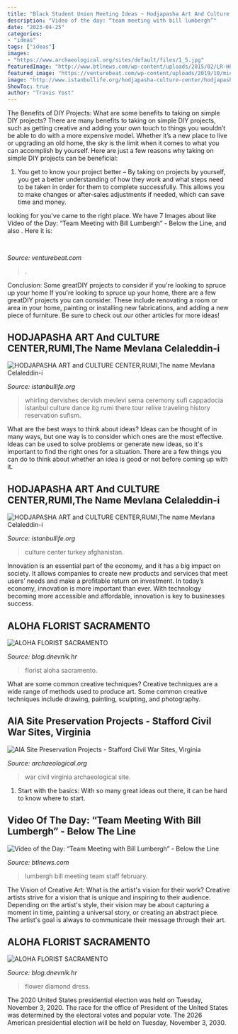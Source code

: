```yaml
---
title: "Black Student Union Meeting Ideas ~ Hodjapasha Art And Culture Center,rumi,the Name Mevlana Celaleddin-i"
description: "Video of the day: “team meeting with bill lumbergh”"
date: "2023-04-25"
categories:
- "ideas"
tags: ["ideas"]
images:
- "https://www.archaeological.org/sites/default/files/1_5.jpg"
featuredImage: "http://www.btlnews.com/wp-content/uploads/2015/02/LR-HC1.jpg"
featured_image: "https://venturebeat.com/wp-content/uploads/2019/10/microsoft-surface-event-surface-earbuds-2.jpg?w=800"
image: "http://www.istanbullife.org/hodjapasha-culture-center/hodjapasha-dervish-show4-small.jpg"
ShowToc: true
author: "Travis Yost"
---
```



The Benefits of DIY Projects: What are some benefits to taking on simple DIY projects?
There are many benefits to taking on simple DIY projects, such as getting creative and adding your own touch to things you wouldn’t be able to do with a more expensive model. Whether it’s a new place to live or upgrading an old home, the sky is the limit when it comes to what you can accomplish by yourself. Here are just a few reasons why taking on simple DIY projects can be beneficial: 
1. You get to know your project better – By taking on projects by yourself, you get a better understanding of how they work and what steps need to be taken in order for them to complete successfully. This allows you to make changes or after-sales adjustments if needed, which can save time and money. 


	

		
looking for  you've came to the right place. We have 7 Images about  like Video of the Day: “Team Meeting with Bill Lumbergh” - Below the Line,  and also . Here it is:
		
    
## 

<img loading=lazy src="https://venturebeat.com/wp-content/uploads/2019/10/microsoft-surface-event-surface-earbuds-2.jpg?w=800" onerror="this.onerror=null;this.src='https://tse2.mm.bing.net/th?id=OIP.FR6QcNUDpNvHFtOgjdioZQHaD0&amp;pid=15.1';" alt="">

_Source: venturebeat.com_

>. 

	

Conclusion: Some greatDIY projects to consider if you're looking to spruce up your home
If you're looking to spruce up your home, there are a few greatDIY projects you can consider. These include renovating a room or area in your home, painting or installing new fabrications, and adding a new piece of furniture. Be sure to check out our other articles for more ideas!

    
## HODJAPASHA ART And CULTURE CENTER,RUMI,The Name Mevlana Celaleddin-i

<img loading=lazy src="http://www.istanbullife.org/hodjapasha-culture-center/hodjapasha-dervish-show4-small.jpg" onerror="this.onerror=null;this.src='https://tse4.mm.bing.net/th?id=OIP.rKBOiF7-j_L8PATMJQvbBgAAAA&amp;pid=15.1';" alt="HODJAPASHA ART and CULTURE CENTER,RUMI,The name Mevlana Celaleddin-i">

_Source: istanbullife.org_

>whirling dervishes dervish mevlevi sema ceremony sufi cappadocia istanbul culture dance itg rumi there tour relive traveling history reservation sufism. 

	

What are the best ways to think about ideas?
Ideas can be thought of in many ways, but one way is to consider which ones are the most effective. Ideas can be used to solve problems or generate new ideas, so it's important to find the right ones for a situation. There are a few things you can do to think about whether an idea is good or not before coming up with it.

    
## HODJAPASHA ART And CULTURE CENTER,RUMI,The Name Mevlana Celaleddin-i

<img loading=lazy src="http://www.istanbullife.org/hodjapasha-culture-center/res3.jpg" onerror="this.onerror=null;this.src='https://tse4.mm.bing.net/th?id=OIP.TsV1xGbBgf2dllCTFrqVKwHaBh&amp;pid=15.1';" alt="HODJAPASHA ART and CULTURE CENTER,RUMI,The name Mevlana Celaleddin-i">

_Source: istanbullife.org_

>culture center turkey afghanistan. 

	

Innovation is an essential part of the economy, and it has a big impact on society. It allows companies to create new products and services that meet users’ needs and make a profitable return on investment. In today’s economy, innovation is more important than ever. With technology becoming more accessible and affordable, innovation is key to businesses success.

    
## ALOHA FLORIST SACRAMENTO

<img loading=lazy src="http://bit.ly/pcAu5a" onerror="this.onerror=null;this.src='https://tse1.mm.bing.net/th?id=OIP.EzBhebizNEl-U1fLw8aUOQAAAA&amp;pid=15.1';" alt="ALOHA FLORIST SACRAMENTO">

_Source: blog.dnevnik.hr_

>florist aloha sacramento. 

	

What are some common creative techniques?
Creative techniques are a wide range of methods used to produce art. Some common creative techniques include drawing, painting, sculpting, and photography.

    
## AIA Site Preservation Projects - Stafford Civil War Sites, Virginia

<img loading=lazy src="https://www.archaeological.org/sites/default/files/1_5.jpg" onerror="this.onerror=null;this.src='https://tse3.mm.bing.net/th?id=OIP.O4XzYZH04pqDOYIoQq-gkQHaFj&amp;pid=15.1';" alt="AIA Site Preservation Projects - Stafford Civil War Sites, Virginia">

_Source: archaeological.org_

>war civil virginia archaeological site. 

	

1. Start with the basics: With so many great ideas out there, it can be hard to know where to start.

    
## Video Of The Day: “Team Meeting With Bill Lumbergh” - Below The Line

<img loading=lazy src="http://www.btlnews.com/wp-content/uploads/2015/02/LR-HC1.jpg" onerror="this.onerror=null;this.src='https://tse2.mm.bing.net/th?id=OIP.Wh-ItSZcpR0Qr3YNgeZvWwHaEH&amp;pid=15.1';" alt="Video of the Day: “Team Meeting with Bill Lumbergh” - Below the Line">

_Source: btlnews.com_

>lumbergh bill meeting team staff february. 

	

The Vision of Creative Art: What is the artist's vision for their work?
Creative artists strive for a vision that is unique and inspiring to their audience. Depending on the artist's style, their vision may be about capturing a moment in time, painting a universal story, or creating an abstract piece. The artist's goal is always to communicate their message through their art.

    
## ALOHA FLORIST SACRAMENTO

<img loading=lazy src="http://bit.ly/r4MVJk" onerror="this.onerror=null;this.src='https://tse2.mm.bing.net/th?id=OIP.VvdVlf0nPR-GOk8ZFaTKBgAAAA&amp;pid=15.1';" alt="ALOHA FLORIST SACRAMENTO">

_Source: blog.dnevnik.hr_

>flower diamond dress. 

	

The 2020 United States presidential election was held on Tuesday, November 3, 2020. The race for the office of President of the United States was determined by the electoral votes and popular vote. The 2026 American presidential election will be held on Tuesday, November 3, 2030.

